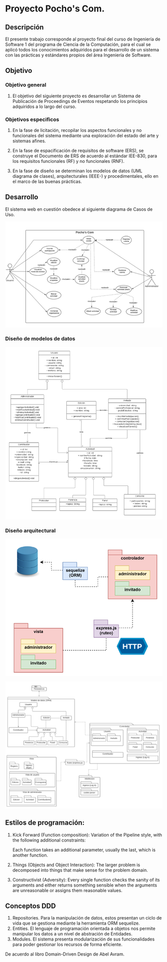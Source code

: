 # Proyecto Pocho's Com.

## Descripción

El presente trabajo corresponde al proyecto final del curso de Ingeniería de Software 1 del programa de Ciencia de la Computación, para el cual se aplicó todos los conocimientos adquiridos para el desarrollo de un sistema con las prácticas y estándares propios del área Ingeniería de Software.

## Objetivo


### Objetivo general

1. El objetivo del siguiente proyecto es desarrollar un Sistema de Publicación de Proceedings de Eventos respetando los principios adquiridos a lo largo del curso.

### Objetivos especificos

1. En la fase de licitación, recopilar los aspectos funcionales y no funcionales del sistema mediante una exploración del estado del arte y sistemas afines.

2. En la fase de espacificación de requisitos de software (ERS), se construye el Documento de ERS de acuerdo al estándar IEE-830,  para los requisitos funcionales (RF) y no funcionales (RNF).

3. En la fase de diseño se determinan los modelos de datos (UML diagrama de clases), arquitecturales (IEEE-) y  procedimentales, ello en el marco de las buenas prácticas.

## Desarrollo

El sistema web en cuestión obedece al siguiente diagrama de Casos de Uso.

![Diagrama de casos de uso](./public/images/UML_DC.png)

### Diseño de modelos de datos
![UML modelo de clases](./public/images/UML_MD.png)

### Diseño arquitectural

![Visión general](./public/images/AS_vision_general.png)


![Diseño significativo](./public/images/AS_significativo.png)


## Estilos de programación:

1. Kick Forward (Function composition):
    Variation of the Pipeline style, with the following additional constraints:
    
    Each function takes an additional parameter, usually the last, which is
    another function.
2. Things (Objects and Object Interaction):
    The larger problem is decomposed into things that make sense for the
    problem domain.

3. Constructivist (Adversity):
    Every single function checks the sanity of its arguments and either
    returns something sensible when the arguments are unreasonable or
    assigns them reasonable values.

## Conceptos DDD

1. Repositories. Para la manipulación de datos, estos presentan un ciclo de vida que se gestiona mediante la herramienta ORM sequelize.
2. Entities. El lenguaje de programación orientada a objetos nos permite manipular los datos a un nivel de abstración de Entidades.
3. Modules. El sistema presenta modularización de sus funcionalidades para poder gestionar los recursos de forma eficiente.

De acuerdo al libro Domain-Driven Design de Abel Avram.
